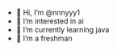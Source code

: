 - 👋 Hi, I’m @nnnyyy1
- 👀 I’m interested in ai
- 🌱 I’m currently learning java
- 💞️ I’m a freshman


<!---
nnnyyy1/nnnyyy1 is a ✨ special ✨ repository because its `README.md` (this file) appears on your GitHub profile.
You can click the Preview link to take a look at your changes.
--->
